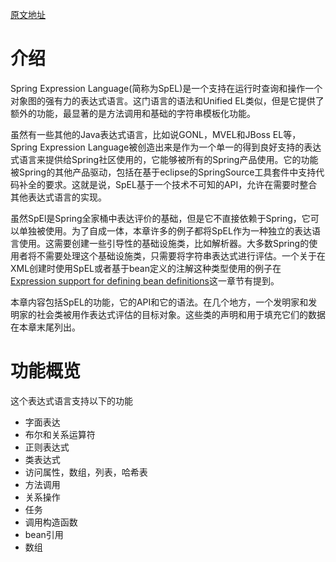 [原文地址](https://docs.spring.io/spring-framework/docs/3.2.x/spring-framework-reference/html/expressions.html)

# 介绍
Spring Expression Language(简称为SpEL)是一个支持在运行时查询和操作一个对象图的强有力的表达式语言。这门语言的语法和Unified EL类似，但是它提供了额外的功能，最显著的是方法调用和基础的字符串模板化功能。

虽然有一些其他的Java表达式语言，比如说GONL，MVEL和JBoss EL等，Spring Expression Language被创造出来是作为一个单一的得到良好支持的表达式语言来提供给Spring社区使用的，它能够被所有的Spring产品使用。它的功能被Spring的其他产品驱动，包括在基于eclipse的SpringSource工具套件中支持代码补全的要求。这就是说，SpEL基于一个技术不可知的API，允许在需要时整合其他表达式语言的实现。

虽然SpEl是Spring全家桶中表达评价的基础，但是它不直接依赖于Spring，它可以单独被使用。为了自成一体，本章许多的例子都将SpEL作为一种独立的表达语言使用。这需要创建一些引导性的基础设施类，比如解析器。大多数Spring的使用者将不需要处理这个基础设施类，只需要将字符串表达式进行评估。一个关于在XML创建时使用SpEL或者基于bean定义的注解这种类型使用的例子在[Expression support for defining bean definitions](https://docs.spring.io/spring-framework/docs/3.2.x/spring-framework-reference/html/expressions.html#expressions-beandef)这一章节有提到。

本章内容包括SpEL的功能，它的API和它的语法。在几个地方，一个发明家和发明家的社会类被用作表达式评估的目标对象。这些类的声明和用于填充它们的数据在本章末尾列出。

# 功能概览
这个表达式语言支持以下的功能

- 字面表达
- 布尔和关系运算符
- 正则表达式
- 类表达式
- 访问属性，数组，列表，哈希表
- 方法调用
- 关系操作
- 任务
- 调用构造函数
- bean引用
- 数组
